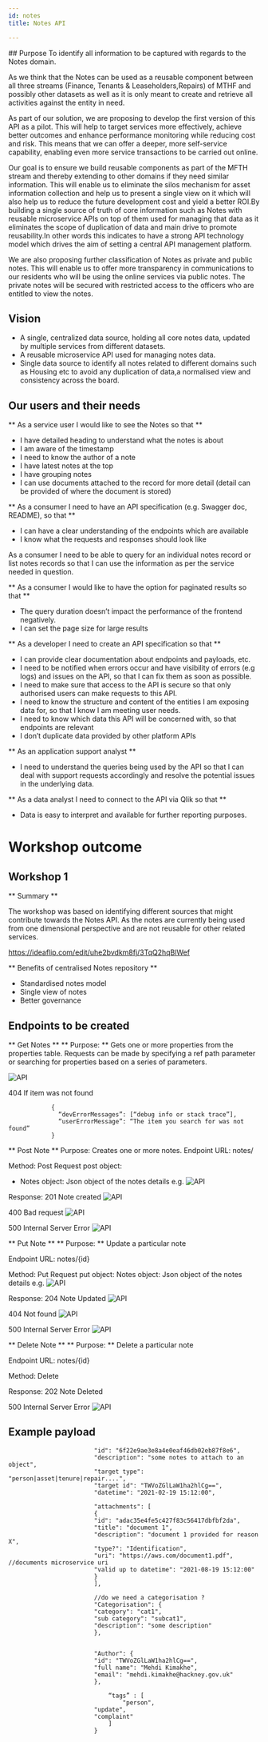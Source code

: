```yaml
---
id: notes
title: Notes API

---
```

## Purpose
To identify all information to be captured with regards to the Notes domain.

As we think that the Notes can be used as a reusable component between all three streams (Finance, Tenants & Leaseholders,Repairs) of MTHF and possibly other datasets as well as it is only meant to create and retrieve all activities against the entity in need.

As part of our solution, we are proposing to develop the first version of this API as a pilot. This will help to target services more effectively, achieve better outcomes and enhance performance monitoring while reducing cost and risk. This means that we can offer a deeper, more self-service capability, enabling even more service transactions to be carried out online.

Our goal is to ensure we build reusable components as part of the MFTH stream and thereby extending to other domains if they need similar information. This will enable us to eliminate the silos mechanism for asset information collection and help us to present a single view on it which will also help us to reduce the future development cost and yield a better ROI.By building a single source of truth of core information such as Notes with reusable microservice APIs on top of them used for managing that data as it eliminates the scope of duplication of data and main drive to promote reusability.In other words this indicates to have a strong API technology model which drives the aim of setting a central API management platform.

We are also proposing further classification of Notes as private and public notes. This will enable us to offer more transparency in communications to our residents who will be using the online services via public notes. The private notes will be secured with restricted access to the officers who are entitled to view the notes.

## Vision

- A single, centralized data source, holding all core notes data, updated by multiple services from different datasets.
- A reusable microservice API used for managing notes data.
- Single data source to identify all notes related to different domains such as Housing etc to avoid any duplication of data,a normalised view and consistency across the board.

## Our users and their needs

** As a service user I would like to see the Notes so that **
- I have detailed heading to understand what the notes is about
- I am aware of the timestamp
- I need to know the author of a note
- I have latest notes at the top
- I have grouping notes
- I can use documents attached to the record for more detail (detail can be provided of where the document is stored)


** As a consumer I need to have an API specification (e.g. Swagger doc, README), so that **
- I can have a clear understanding of the endpoints which are available
- I know what the requests and responses should look like

As a consumer I need to be able to query for an individual notes record or list notes records so that I can use the information as per the service needed in question.

** As a consumer I would like to have the option for paginated results so that **
- The query duration doesn’t impact the performance of the frontend negatively.
- I can set the page size for large results

** As a developer I need to create an API specification so that **
- I can provide clear documentation about endpoints and payloads, etc.
- I need to be notified when errors occur and have visibility of errors (e.g logs) and issues on the API, so that I can fix them as soon as possible.
-  I need to make sure that access to the API is secure so that only authorised users can make requests to this API.
-  I need to know the structure and content of the entities I am exposing data for, so that I know I am meeting user needs.
-  I need to know which data this API will be concerned with, so that
endpoints are relevant
- I don’t duplicate data provided by other platform APIs

** As an application  support analyst **
 - I need to understand the queries being used by the API so that I can deal with support requests accordingly and resolve the potential issues in the underlying data.

** As a data analyst I need to connect to the API via Qlik so that **
- Data is easy to interpret and available for further reporting purposes.

# Workshop outcome

## Workshop 1

** Summary **

The workshop was based on identifying different sources that might contribute towards the Notes API. As the notes are currently being used from one dimensional perspective and are not reusable for other related services.

https://ideaflip.com/edit/uhe2bvdkm8fj/3TqQ2hqBlWef

** Benefits of centralised Notes repository **

- Standardised notes model
- Single view of notes
- Better governance

## Endpoints to be created

** Get Notes **
** Purpose: ** Gets one or more properties from the properties table.  Requests can be made by specifying a ref path parameter or searching for properties based on a series of parameters.

![API](./doc-images/spec18.png)      

404
If item was not found

                {
                  “devErrorMessages”: [“debug info or stack trace”],
                  “userErrorMessage”: “The item you search for was not found”
                }


** Post Note **
Purpose: Creates one or more notes.
Endpoint URL: notes/

Method: Post
Request post object:
- Notes object: Json object of the notes details e.g.
![API](./doc-images/spec19.png)

Response:
201
Note created
![API](./doc-images/spec20.png)


400
Bad request
![API](./doc-images/spec21.png)

500
Internal Server Error
![API](./doc-images/spec22.png)

** Put Note **
** Purpose: ** Update a particular note

Endpoint URL: notes/{id}

Method: Put
Request put object:
Notes object: Json object of the notes details e.g.
![API](./doc-images/spec23.png)

Response:
204
Note Updated
![API](./doc-images/spec24.png)

404
Not found
![API](./doc-images/spec25.png)

500
Internal Server Error
![API](./doc-images/spec26.png)

** Delete Note **
** Purpose: ** Delete a particular note

Endpoint URL: notes/{id}

Method: Delete


Response:
202
Note Deleted


500
Internal Server Error
![API](./doc-images/spec26.png)

## Example payload

                            "id": "6f22e9ae3e8a4e0eaf46db02eb87f8e6",
                            "description": "some notes to attach to an object",
                            "target type": "person|asset|tenure|repair....",
                            "target id": "TWVoZGlLaW1ha2hlCg==",
                            "datetime": "2021-02-19 15:12:00",

                            "attachments": [
                            {
                            "id": "adac35e4fe5c427f83c56417dbfbf2da",
                            "title": "document 1",
                            "description": "document 1 provided for reason X",
                            "type?": "Identification",
                            "uri": "https://aws.com/document1.pdf", //documents microservice uri
                            "valid up to datetime": "2021-08-19 15:12:00"
                            }
                            ],

                            //do we need a categorisation ?
                            "Categorisation": {
                            "category": "cat1",
                            "sub category": "subcat1",
                            "description": "some description"
                            },


                            "Author": {
                            "id": "TWVoZGlLaW1ha2hlCg==",
                            "full name": "Mehdi Kimakhe",
                            "email": "mehdi.kimakhe@hackney.gov.uk"
                            },

                            	“tags” : [
                            		"person",
                            "update",
                            "complaint"
                            	]
                            }
